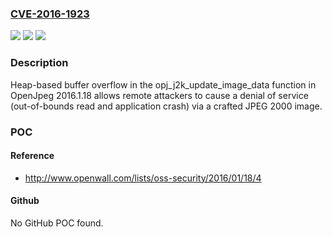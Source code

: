 ### [CVE-2016-1923](https://cve.mitre.org/cgi-bin/cvename.cgi?name=CVE-2016-1923)
![](https://img.shields.io/static/v1?label=Product&message=n%2Fa&color=blue)
![](https://img.shields.io/static/v1?label=Version&message=n%2Fa&color=blue)
![](https://img.shields.io/static/v1?label=Vulnerability&message=n%2Fa&color=brighgreen)

### Description

Heap-based buffer overflow in the opj_j2k_update_image_data function in OpenJpeg 2016.1.18 allows remote attackers to cause a denial of service (out-of-bounds read and application crash) via a crafted JPEG 2000 image.

### POC

#### Reference
- http://www.openwall.com/lists/oss-security/2016/01/18/4

#### Github
No GitHub POC found.

